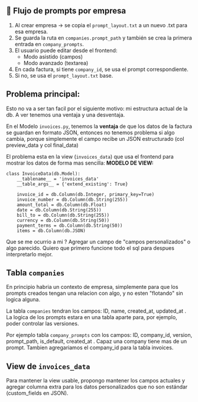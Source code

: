 ## 🔁 Flujo de prompts por empresa

1. Al crear empresa → se copia el `prompt_layout.txt` a un nuevo .txt para esa empresa.
2. Se guarda la ruta en `companies.prompt_path` y también se crea la primera entrada en `company_prompts`.
3. El usuario puede editar desde el frontend:
    - Modo asistido (campos)
    - Modo avanzado (textarea)
4. En cada factura, si tiene `company_id`, se usa el prompt correspondiente.
5. Si no, se usa el `prompt_layout.txt` base.

## Problema principal:
Esto no va a ser tan facil por el siguiente motivo: mi estructura actual de la db. A ver tenemos una ventaja y una desventaja.

En el Modelo `invoices.py`, tenemos la **ventaja** de que los datos de la factura se guardan en formato JSON, entonces no tenemos problema si algo cambia, porque simplemente el campo recibe un JSON estructurado (col preview_data y col final_data)

El problema esta en la view (`invoices_data`) que usa el frontend para mostrar los datos de forma mas sencilla:
**MODELO DE VIEW:**
```
class InvoiceData(db.Model):
    __tablename__ = 'invoices_data'
    __table_args__ = {'extend_existing': True}

    invoice_id = db.Column(db.Integer, primary_key=True)
    invoice_number = db.Column(db.String(255))
    amount_total = db.Column(db.Float)
    date = db.Column(db.String(255))
    bill_to = db.Column(db.String(255))
    currency = db.Column(db.String(50))
    payment_terms = db.Column(db.String(50))
    items = db.Column(db.JSON)
```

Que se me ocurrio a mi ? Agregar un campo de "campos personalizados" o algo parecido.
Quiero que primero funcione todo el sql para despues interpretarlo mejor.

## Tabla `companies`
En principio habria un contexto de empresa, simplemente para que los prompts creados tengan una relacion con algo, y no esten "flotando" sin logica alguna.

La tabla `companies` tendran los campos: ID, name, created_at, updated_at . La logica de los prompts estara en una tabla aparte para, por ejemplo, poder controlar las versiones.

Por ejemplo tabla `company_prompts` con los campos: ID, company_id, version, prompt_path, is_default, created_at . 
Capaz una company tiene mas de un prompt. Tambien agregariamos el company_id para la tabla invoices.

## View de `invoices_data`
Para mantener la view usable, propongo mantener los campos actuales y agregar columna extra para los datos personalizados que no son estándar (custom_fields en JSON).
